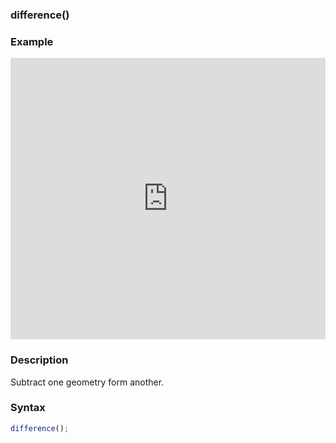 ### difference()

### Example

<iframe width="100%" height="450px" src="https://shaderpark.com/sculpture/-Lgz3y3Ik5hh3wOhQh8C?example=true&embed=true" frameborder="0"></iframe>

### Description
Subtract one geometry form another.

### Syntax
```js
difference();
```
